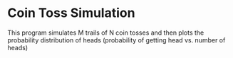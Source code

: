 # Coin Toss Simulation
This program simulates M trails of N coin tosses and then plots the probability distribution of heads (probability of getting head vs. number of heads) 

